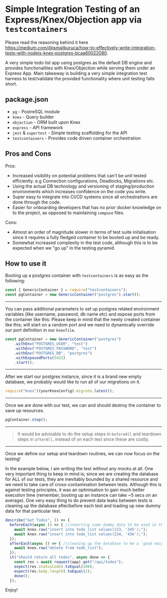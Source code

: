 # Simple Integration Testing of an Express/Knex/Objection app via `testcontainers`

Please read the reasoning behind it here https://medium.com/@ismailkuruca/how-to-effectively-write-integration-tests-with-nodejs-knex-postgres-bcaa60022080.

A very simple todo list app using postgres as the default DB engine and provides functionalities with Knex/Objection while serving them under an Express App.
Main takeaway is building a very simple integration test harness to test/validate the provided functionality where unit testing falls short.

## package.json

- `pg` - PostreSQL module
- `knex` - Query builder
- `objection` - ORM built upon Knex
- `express` - API framework
- `jest` & `supertest` - Simple testing scaffolding for the API
- `testcontainers` - Provides code driven container orchestration

## Pros and Cons

Pros:

- Increased visibility on potential problems that can't be unit tested efficiently. e.g Connection configurations, Deadlocks, Migrations etc.
- Using the actual DB technology and versioning of staging/production environments which increases confidence on the code you write.
- Super easy to integrate into CI/CD systems since all orchestrations are done through the code.
- Easier for onboarding developers that has no prior docker knowledge on to the project, as opposed to maintaining `compose` files.

Cons:

- Almost an order of magnitude slower in terms of test suite initalisation since it requires a fully fledged container to be booted up and be ready.
- Somewhat increased complexity in the test code, although this is to be expected when we "go up" in the testing pyramid.

## How to use it

Booting up a postgres container with `testcontainers` is as easy as the following:

```javascript
const { GenericContainer } = require("testcontainers");  
const pgContainer = new GenericContainer("postgres").start();
```

---

You can pass additional parameters to set up postgres related environment variables (like username, password, db name etc) and expose ports from the container like this:
Please keep in mind that the newly created container like this; will start on a random port and we need to dynamically override our port definition in our `knexfile`.

```javascript
const pgContainer = new GenericContainer("postgres")  
    .withEnv("POSTGRES_USER", "test")  
    .withEnv("POSTGRES_PASSWORD", "test")  
    .withEnv("POSTGRES_DB", "postgres")  
    .withExposedPorts(5432)  
    .start();  
```

---

After we start our postgres instance, since it is a brand new empty database, we probably would like to run all of our migrations on it.

```javascript
require("knex")(yourKnexConfig).migrate.latest();
```

---

Once we are done with our test, we can and should destroy the container to save up resources.

```javascript
pgContainer.stop();
```

---

> It would be advisable to do the setup steps in `beforeAll` and teardown steps in `afterAll`, instead of on each test since these are costly.

---

Once we define our setup and teardown routines, we can now focus on the testing!

In the example below, I am writing the test without any mocks at all. 
One very important thing to keep in mind is; since we are creating the database for ALL of our tests, they are inevitably bounded by a shared resource and we need to take care of cross-contamination between tests.
Although this is against testing principles, it was an optimisation to gain much better execution time (remember, booting up an instance can take ~5 secs on an average).
One very easy thing to do prevent data leaks between tests is cleaning up the database after/before each test and loading up new dummy data for that particular test.

```javascript
describe("Get Todos", () => {  
  beforeEach(async () => { //inserting some dummy data to be used in the following test.  
    await knex.raw("insert into todo_list values(123, '345');");  
    await knex.raw("insert into todo_list values(234, '456');");  
  });  
  afterEach(async () => { //cleaning up the database to be a `good neighbour` and prevent cross contamination between tests.  
    await knex.raw("delete from todo_list");  
  });  
  it("should return all todos", async done => {  
    const res = await request(app).get("/api/todos");  
    expect(res.statusCode).toEqual(200);  
    expect(res.body.length).toEqual(2);  
    done();  
  });  
```

Enjoy!

